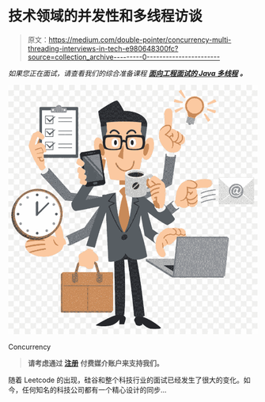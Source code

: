 # 技术领域的并发性和多线程访谈

> 原文：<https://medium.com/double-pointer/concurrency-multi-threading-interviews-in-tech-e980648300fc?source=collection_archive---------0----------------------->

*如果您正在面试，请查看我们的综合准备课程* [***面向工程面试的 Java 多线程***](https://www.interviewjek.com/course/java-multithreading-for-engineering-interviews) ***。***

![](img/6e13aeeaf433b2912503fb17768bf3c9.png)

Concurrency

> **请考虑通过** [**注册**](https://bit.ly/3OvimpR) **付费媒介账户来支持我们。**

随着 Leetcode 的出现，硅谷和整个科技行业的面试已经发生了很大的变化。如今，任何知名的科技公司都有一个精心设计的同步…
